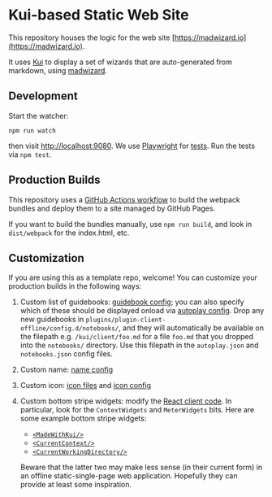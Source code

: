 # Kui-based Static Web Site

This repository houses the logic for the web site
[https://madwizard.io](https://madwizard.io).

It uses [Kui](https://github.com/kubernetes-sigs/kui) to display a set
of wizards that are auto-generated from markdown, using
[madwizard](https://github.com/guidebooks/madwizard).

## Development

Start the watcher:

```shell
npm run watch
```

then visit [http://localhost:9080](http://localhost:9080). We use
[Playwright](https://playwright.dev/) for [tests](./tests). Run the
tests via `npm test`.

## Production Builds

This repository uses a [GitHub Actions
workflow](.github/workflows/deploy) to build the webpack bundles and
deploy them to a site managed by GitHub Pages.

If you want to build the bundles manually, use `npm run build`, and
look in `dist/webpack` for the index.html, etc.

## Customization

If you are using this as a template repo, welcome! You can customize
your production builds in the following ways:

1. Custom list of guidebooks: [guidebook
   config](plugins/plugin-client-offline/config.d/notebooks.json); you
   can also specify which of these should be displayed onload via
   [autoplay
   config](plugins/plugin-client-offline/config.d/autoplay.json). Drop
   any new guidebooks in
   `plugins/plugin-client-offline/config.d/notebooks/`, and they will
   automatically be available on the filepath
   e.g. `/kui/client/foo.md` for a file `foo.md` that you dropped into
   the `notebooks/` directory. Use this filepath in the
   `autoplay.json` and `notebooks.json` config files.

2. Custom name: [name config](plugins/plugin-client-offline/config.d/name.json)

3. Custom icon: [icon files](plugins/plugin-client-offline/icons) and
   [icon config](plugins/plugin-client-offline/config.d/icons.json)

4. Custom bottom stripe widgets: modify the [React client
   code](plugins/plugin-client-offline/src/index.tsx). In particular,
   look for the `ContextWidgets` and `MeterWidgets` bits. Here are
   some example bottom stripe widgets:

   - [`<MadeWithKui/>`](https://github.com/kubernetes-sigs/kui/blob/master/plugins/plugin-client-common/src/components/Client/StatusStripe/MadeWithKui.tsx)
   - [`<CurrentContext/>`](https://github.com/kubernetes-sigs/kui/blob/master/plugins/plugin-kubectl/components/src/CurrentContext.tsx)
   - [`<CurrentWorkingDirectory/>`](https://github.com/kubernetes-sigs/kui/blob/master/plugins/plugin-client-common/src/components/Client/StatusStripe/CurrentWorkingDirectory.tsx)

   Beware that the latter two may make less sense (in their current
   form) in an offline static-single-page web application. Hopefully
   they can provide at least some inspiration.
